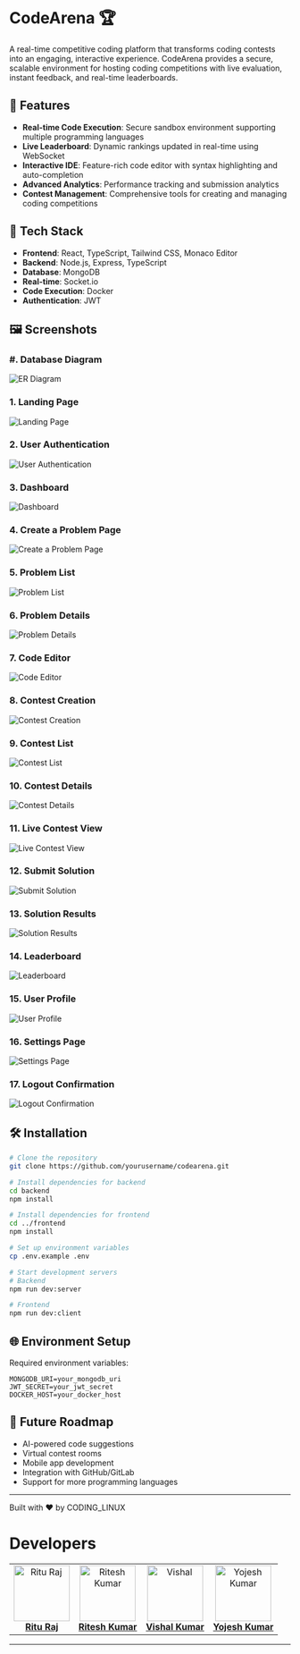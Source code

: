 # CodeArena 🏆

A real-time competitive coding platform that transforms coding contests into an engaging, interactive experience. CodeArena provides a secure, scalable environment for hosting coding competitions with live evaluation, instant feedback, and real-time leaderboards.

## 🌟 Features

- **Real-time Code Execution**: Secure sandbox environment supporting multiple programming languages
- **Live Leaderboard**: Dynamic rankings updated in real-time using WebSocket
- **Interactive IDE**: Feature-rich code editor with syntax highlighting and auto-completion
- **Advanced Analytics**: Performance tracking and submission analytics
- **Contest Management**: Comprehensive tools for creating and managing coding competitions

## 🚀 Tech Stack

- **Frontend**: React, TypeScript, Tailwind CSS, Monaco Editor
- **Backend**: Node.js, Express, TypeScript
- **Database**: MongoDB
- **Real-time**: Socket.io
- **Code Execution**: Docker
- **Authentication**: JWT

## 🖼️ Screenshots

### #. Database Diagram
![ER Diagram](https://i.ibb.co/Y2h0DfY/digram.png)

### 1. Landing Page
![Landing Page](https://i.ibb.co/6RCGpXw/01.png)

### 2. User Authentication
![User Authentication](https://i.ibb.co/VqbnJSP/02.png)

### 3. Dashboard
![Dashboard](https://i.ibb.co/fnCwyhC/03.png)

### 4. Create a Problem Page
![Create a Problem Page](https://i.ibb.co/SnmqCvg/04.png)

### 5. Problem List
![Problem List](https://i.ibb.co/1TZ9rq6/05.png)

### 6. Problem Details
![Problem Details](https://i.ibb.co/s2py8D8/06.png)

### 7. Code Editor
![Code Editor](https://i.ibb.co/qg22FQp/07.png)

### 8. Contest Creation
![Contest Creation](https://i.ibb.co/QXG2jrv/08.png)

### 9. Contest List
![Contest List](https://i.ibb.co/5rs73Ws/09.png)

### 10. Contest Details
![Contest Details](https://i.ibb.co/Lt0q3mn/10.png)

### 11. Live Contest View
![Live Contest View](https://i.ibb.co/ZK1L7MH/11.png)

### 12. Submit Solution
![Submit Solution](https://i.ibb.co/DpCQsV2/12.png)

### 13. Solution Results
![Solution Results](https://i.ibb.co/RCT8yFT/13.png)

### 14. Leaderboard
![Leaderboard](https://i.ibb.co/ZTxzkPT/15.png)

### 15. User Profile
![User Profile](https://i.ibb.co/CsZ5r0D/16.png)

### 16. Settings Page
![Settings Page](https://i.ibb.co/p01KDFW/17.png)

### 17. Logout Confirmation
![Logout Confirmation](https://i.ibb.co/ZLn4McV/18.png)



## 🛠️ Installation

```bash
# Clone the repository
git clone https://github.com/yourusername/codearena.git

# Install dependencies for backend
cd backend
npm install

# Install dependencies for frontend
cd ../frontend
npm install

# Set up environment variables
cp .env.example .env

# Start development servers
# Backend
npm run dev:server

# Frontend
npm run dev:client
```

## 🌐 Environment Setup

Required environment variables:

```env
MONGODB_URI=your_mongodb_uri
JWT_SECRET=your_jwt_secret
DOCKER_HOST=your_docker_host
```

## 🔮 Future Roadmap

- AI-powered code suggestions
- Virtual contest rooms
- Mobile app development
- Integration with GitHub/GitLab
- Support for more programming languages


---

Built with ❤️ by CODING_LINUX

# Developers

<table>
  <tr align="center">
    <td>
      <a href="https://github.com/enrituraj">
        <img src="https://github.com/enrituraj.png?size=100" alt="Ritu Raj" width="100">
        <br><b>Ritu Raj</b>
      </a>
    </td>
    <td>
      <a href="https://github.com/Ritesh-Kumar01">
        <img src="https://github.com/Ritesh-Kumar01.png?size=100" alt="Ritesh Kumar" width="100">
        <br><b>Ritesh Kumar</b>
      </a>
    </td>
    <td>
      <a href="https://github.com/vishal-1104">
        <img src="https://github.com/vishal-1104.png?size=100" alt="Vishal" width="100">
        <br><b>Vishal Kumar</b>
      </a>
    </td>
    <td>
      <a href="https://github.com/yojeshkr0112">
        <img src="https://github.com/yojeshkr0112.png?size=100" alt="Yojesh Kumar" width="100">
        <br><b>Yojesh Kumar</b>
      </a>
    </td>
  </tr>
</table>

---
